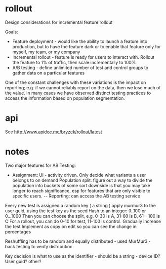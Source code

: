 rollout
=======

Design considerations for incremental feature rollout

Goals:
  - Feature deployment - would like the ability to launch a feature into production, but to have the feature dark or to enable that feature only for myself, my team, or my company
  - Incremental rollout - feature is ready for users to interact with. Rollout the feature to 1% of traffic, then scale incrementally to 100%
  - A/B testing - define unlimited number of test and control groups to gather data on a particular features

One of the constant challenges with these variations is the impact on reporting; e.g. if we cannot reliably report on the data, then we lose much of the value. In many cases we have observed distinct testing practices to access the information based on population segmentation.

api
===
See http://www.apidoc.me/bryzek/rollout/latest

notes
=====

Two major features for AB Testing:

  - Assignment: UI - activity driven. Only decide what variants a user belongs to on demand
Population split: figure out a way to divide the population into buckets of some sort
downside is that you may take longer to reach significance, esp for features that are only visible to specific users.
  -- Reporting: can access the AB testing service

Every new test is assigned a random key ( a string )
apply murmur3 to the user guid, using the test key as the seed
Hash to an integer: 0..100 or 0...1000
Then you can choose the split, e.g. 0-30 is A, 31-60 is B, 61 - 100 is C
For a rollout, you can do 0-10 for test, 11-100 is control. Gradually increase the test
Implement as copy on edit so you can see the change in percentages

Reshuffling has to be random and equally distributed - used MurMur3 - back testing to verify distribution

Key decision is what to use as the identifier - should be a string - device ID? User guid? other?
